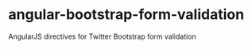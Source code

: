 angular-bootstrap-form-validation
=================================

AngularJS directives for Twitter Bootstrap form validation
